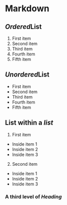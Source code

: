 # Markdown
## ***Ordered***List
1. First item
2. Second item
3. Third item
4. Fourth item
5. Fifth item

## ***Unordered***List
+ First item
+ Second item
+ Third item
+ Fourth item
+ Fifth item

## List within a _list_

1. First item
 - Inside item 1
 - Inside item 2
 - Inside item 3
2. Second item
 - Inside item 1
 - Inside item 2
 - Inside item 3

### A third level of *Heading*



